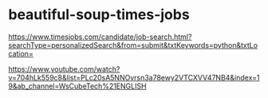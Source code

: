 # beautiful-soup-times-jobs
https://www.timesjobs.com/candidate/job-search.html?searchType=personalizedSearch&from=submit&txtKeywords=python&txtLocation=

https://www.youtube.com/watch?v=704hLk559c8&list=PLc20sA5NNOvrsn3a78ewy2VTCXVV47NB4&index=19&ab_channel=WsCubeTech%21ENGLISH